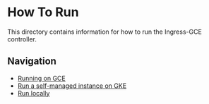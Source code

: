 # How To Run

This directory contains information for how to run the Ingress-GCE controller.

## Navigation

* [Running on GCE](gce/README.md)
* [Run a self-managed instance on GKE](gke/README.md)
* [Run locally](local/README.md)
